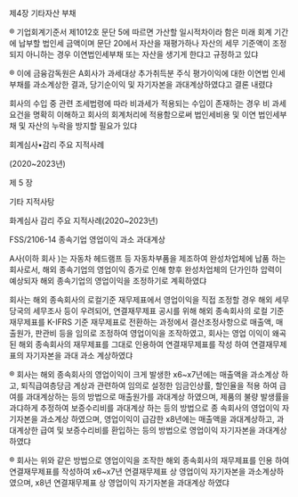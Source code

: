 제4장 기타자산 부채



® 기업회계기준서 제1012호 문단 5에 따르면 가산할 일시적차이라 함은 미래 회계 기간에 납부할 법인세 금액이며 문단 20에서 자산을 재평가하나 자산의 세무 기준액이 조정되지 아니하는 경우 이연법인세부채 또는 자산을 생기게 한댜고 규정하고 있댜

® 이에 금융감독원은 A회사가 과세대상 추가취득분 주식 평가이익에 대한 이연법 인세부채를 과소계상한 결과, 당기순이익 및 자기자본을 과대계상하였댜고 결론 내렸댜





회사의 수입 중 관련 조세법령에 따라 비과세가 적용되는 수입이 존재하는 경우 비 과세 요건을 명확히 이해하고 회사의 회계처리에 적용함으로써 법인세비용 및 이연 법인세부채 및 자산의 누락을 방지할 필요가 있댜











회계심사•감리 주요 지적사례

(2020~2023년)













제 5 장

기타 지적사탕



화계심사 감리 주요 지적사례(2020~2023년)



FSS/2106-14 종속기업 영업이익 과소 과대계상





A사(이하 회사 )는 자동차 헤드램프 등 자동차부품을 제조하여 완성차업체에 납품 하는 회사로서, 해외 종속기업의 영업이익 증가로 인해 향후 완성차업체의 단가인하 압력이 예상되자 해외 종속기업의 영업이익을 조정하기로 계획하였댜

회사는 해외 종속회사의 로컬기준 재무제표에서 영업이익을 직접 조정할 경우 해외 세무당국의 세무조사 등이 우려되어, 연결재무제표 공시를 위해 해외 종속회사의 로컬 기준 재무제표를 K-IFRS 기준 재무제표로 전환하는 과정에서 결산조정사항으로 매출액, 매출원가, 판관비 등을 임의로 조정하여 영업이익을 조작하였고, 회사는 영업 이익이 왜곡된 해외 종속회사의 재무제표를 그대로 인용하여 연결재무제표를 작성 하여 연결재무제표의 자기자본을 과대 과소 계상하였댜



® 회사는 해외 종속회사의 영업이익이 크게 발생한 x6~x7년에는 매출액을 과소계상 하고, 퇴직급여층당금 계상과 관련하여 임의로 설정한 임금인상률, 할인율을 적용 하여 급여를 과대계상하는 등의 방법으로 매출원가를 과대계상 하였으며, 제품의 불량 발생률을 과댜하게 추정하여 보증수리비를 과대계상 하는 등의 방법으로 종 속회사의 영업이익 자기자본을 과소계상 하였으며, 영업이익이 급감한 x8년에는 매출액을 과대계상하고, 과대계상한 급여 및 보증수리비를 환입하는 등의 방법으로 영업이익 자기자본을 과대계상 하였댜

® 회사는 위와 같은 방법으로 영업이익을 조작한 해외 종속회사의 재무제표를 인용 하여 연결재무제표를 작성하여 x6~x7년 연결재무제표 상 영업이익 자기자본을 과소계상하였으며, x8년 연결재무제표 상 영업이익 자기자본을 과대계상 하였댜

